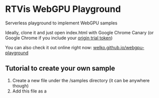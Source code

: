# RTVis WebGPU Playground

Serverless playground to implement WebGPU samples

Ideally, clone it and just open index.html with Google Chrome Canary (or Google Chrome if you include your [origin trial token](https://developer.chrome.com/origintrials/#/register_trial/118219490218475521))

You can also check it out online right now: [welko.github.io/webgpu-playground](https://welko.github.io/webgpu-playground/)



## Tutorial to create your own sample

1) Create a new file under the /samples directory (it can be anywhere though)
2) Add this file as a <script> in index.html (look for \<!-- Samples go here! -->)
3) Now back to your new file, choose a unique name for your sample like "SomeCoolName" and register the sample by writing: SAMPLES.SomeCoolName = class extends Sample { ... }
4) Check the base class Sample at the end of the file main.js to see what functions you can use and override. Overriding the constructor is not recommended. The comments there should help
5) Check the existing samples under the /samples directory for nice ways to do things
6) If you wish to create a GUI for your sample in [nanogui](https://github.com/wjakob/nanogui) fashion, you can! Have a look at gui/gui.js for the elements that are implemented. Create a window with `const window = new GUI.Window(...)` and add it to the workspace with `this.gui.add(window)`. this.gui is a GUI.Workspace
7) Enjoy



## WebGPU calls

The WebGPU calls outside of a sample are kept to a minimum, otherwise it's easy to lose track of what's going on.
The few calls to WebGPU outside of samples are in main.js and they consist of the following:


### Initialization

navigator.gpu, requestAdapter, requestDevice, and getting the WebGPU context from the canvas. As of 10.08.2022 it looks like this:
```javascript
const gpu = navigator.gpu;
const adapter = gpu && await gpu.requestAdapter();
const device = adapter && await adapter.requestDevice();
const context = device && canvas.node.getContext("webgpu");
```


### Context configuration

This happens in the Sample class in the resize() function. This may be overriden inside a sample in case other configuration options should be used. In general, this should be enough though :)

As of 10.08.2022 it looks like this:
```javascript
this.context.configure({
  alphaMode: "opaque",
  device: this.device,
  format: this.context.getPreferredFormat(this.adapter), // TODO remove this WebGPU-DEPRECATED way of getting the preferred format
  //format: this.gpu.getPreferredCanvasFormat(), // TODO use this instead of the line above
  size: [width, height], // TODO remove this WebGPU-DEPRECATED parameter! The width and height of HTMLCanvasElement are now used
});
```
